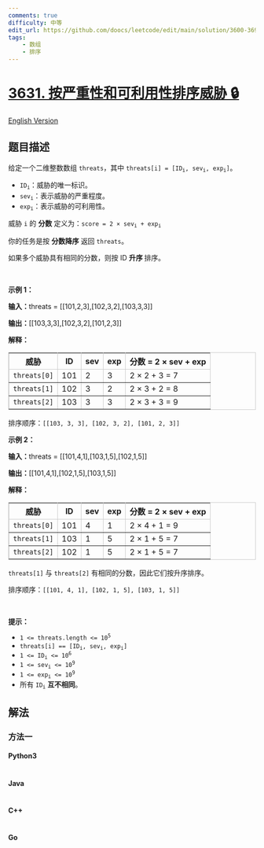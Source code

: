 ```yaml
---
comments: true
difficulty: 中等
edit_url: https://github.com/doocs/leetcode/edit/main/solution/3600-3699/3631.Sort%20Threats%20by%20Severity%20and%20Exploitability/README.md
tags:
    - 数组
    - 排序
---
```


<!-- problem:start -->

# [3631. 按严重性和可利用性排序威胁 🔒](https://leetcode.cn/problems/sort-threats-by-severity-and-exploitability)

[English Version](/solution/3600-3699/3631.Sort%20Threats%20by%20Severity%20and%20Exploitability/README_EN.md)

## 题目描述

<!-- description:start -->

<p>给定一个二维整数数组&nbsp;<code>threats</code>，其中&nbsp;<code>threats[i] = [ID<sub>i</sub>, sev<sub>i</sub>​, exp<sub>i</sub>]</code>。</p>

<ul>
	<li><code>ID<sub>i</sub></code>：威胁的唯一标识。</li>
	<li><code>sev<sub>i</sub></code>：表示威胁的严重程度。</li>
	<li><code>exp<sub>i</sub></code>：表示威胁的可利用性。</li>
</ul>

<p>威胁 <code>i</code>&nbsp;的 <strong>分数</strong>&nbsp;定义为：<code>score = 2 × sev<sub>i</sub> + exp<sub>i</sub></code></p>

<p>你的任务是按 <strong>分数降序</strong>&nbsp;返回&nbsp;<code>threats</code>。</p>

<p>如果多个威胁具有相同的分数，则按 ID <strong>升序&nbsp;</strong>排序。</p>

<p>&nbsp;</p>

<p><strong class="example">示例 1：</strong></p>

<div class="example-block">
<p><span class="example-io"><b>输入：</b>threats = [[101,2,3],[102,3,2],[103,3,3]]</span></p>

<p><span class="example-io"><b>输出：</b>[[103,3,3],[102,3,2],[101,2,3]]</span></p>

<p><strong>解释：</strong></p>

<table border="1" bordercolor="#ccc" cellpadding="5" cellspacing="0" style="border-collapse:collapse;">
	<thead>
		<tr>
			<th>威胁</th>
			<th>ID</th>
			<th>sev</th>
			<th>exp</th>
			<th>分数 = 2 × sev + exp</th>
		</tr>
	</thead>
	<tbody>
		<tr>
			<td><code>threats[0]</code></td>
			<td>101</td>
			<td>2</td>
			<td>3</td>
			<td>2 × 2 + 3 = 7</td>
		</tr>
		<tr>
			<td><code>threats[1]</code></td>
			<td>102</td>
			<td>3</td>
			<td>2</td>
			<td>2 × 3 + 2 = 8</td>
		</tr>
		<tr>
			<td><code>threats[2]</code></td>
			<td>103</td>
			<td>3</td>
			<td>3</td>
			<td>2 × 3 + 3 = 9</td>
		</tr>
	</tbody>
</table>

<p>排序顺序：<code>[[103, 3, 3], [102, 3, 2], [101, 2, 3]]</code></p>
</div>

<p><strong class="example">示例 2：</strong></p>

<div class="example-block">
<p><span class="example-io"><b>输入：</b>threats = [[101,4,1],[103,1,5],[102,1,5]]</span></p>

<p><span class="example-io"><b>输出：</b>[[101,4,1],[102,1,5],[103,1,5]]</span></p>

<p><strong>解释：</strong></p>

<table border="1" bordercolor="#ccc" cellpadding="5" cellspacing="0" style="border-collapse:collapse;">
	<thead>
		<tr>
			<th>威胁</th>
			<th>ID</th>
			<th>sev</th>
			<th>exp</th>
			<th>分数 = 2 × sev + exp</th>
		</tr>
	</thead>
	<tbody>
		<tr>
			<td><code>threats[0]</code></td>
			<td>101</td>
			<td>4</td>
			<td>1</td>
			<td>2 × 4 + 1 = 9</td>
		</tr>
		<tr>
			<td><code>threats[1]</code></td>
			<td>103</td>
			<td>1</td>
			<td>5</td>
			<td>2 × 1 + 5 = 7</td>
		</tr>
		<tr>
			<td><code>threats[2]</code></td>
			<td>102</td>
			<td>1</td>
			<td>5</td>
			<td>2 × 1 + 5 = 7</td>
		</tr>
	</tbody>
</table>

<p><code>threats[1]</code> 与&nbsp;<code>threats[2]</code>&nbsp;有相同的分数，因此它们按升序排序。</p>

<p>排序顺序：<code>[[101, 4, 1], [102, 1, 5], [103, 1, 5]]</code></p>
</div>

<p>&nbsp;</p>

<p><strong>提示：</strong></p>

<ul>
	<li><code>1 &lt;= threats.length &lt;= 10<sup>5</sup></code></li>
	<li><code>threats[i] == [ID<sub>i</sub>, sev<sub>i</sub>, exp<sub>i</sub>]</code></li>
	<li><code>1 &lt;= ID<sub>i</sub> &lt;= 10<sup>6</sup></code></li>
	<li><code>1 &lt;= sev<sub>i</sub> &lt;= 10<sup>9</sup></code></li>
	<li><code>1 &lt;= exp<sub>i</sub> &lt;= 10<sup>9</sup></code></li>
	<li>所有&nbsp;<code>ID<sub>i</sub></code> <strong>互不相同</strong>。</li>
</ul>

<!-- description:end -->

## 解法

<!-- solution:start -->

### 方法一

<!-- tabs:start -->

#### Python3

```python

```

#### Java

```java

```

#### C++

```cpp

```

#### Go

```go

```

<!-- tabs:end -->

<!-- solution:end -->

<!-- problem:end -->
